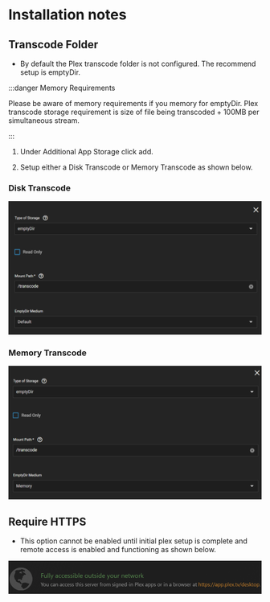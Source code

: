 # Installation notes

## Transcode Folder

- By default the Plex transcode folder is not configured. The recommend setup is emptyDir.

:::danger Memory Requirements

Please be aware of memory requirements if you memory for emptyDir. Plex transcode storage requirement is size of file being transcoded + 100MB per simultaneous stream.

:::

1. Under Additional App Storage click add.

2. Setup either a Disk Transcode or Memory Transcode as shown below.

### Disk Transcode

![disk-transcode](./img/plex-disk-transcode.png)

### Memory Transcode

![memory-transcode](./img/plex-memory-transcode.png)

## Require HTTPS

- This option cannot be enabled until initial plex setup is complete and remote access is enabled and functioning as shown below.

![remote access](./img/plex-remote-access.png)
